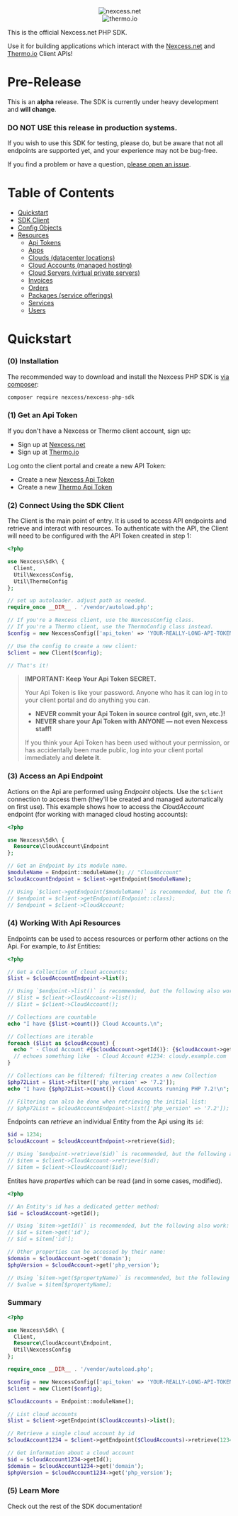 <div align="center">
  <img src="https://raw.githubusercontent.com/nexcess/nexcess-php-sdk/master/.github/nexcess.png" alt="nexcess.net"/><br/>
  <img src="https://raw.githubusercontent.com/nexcess/nexcess-php-sdk/master/.github/thermo.png" alt="thermo.io"/><br/>
</div>

This is the official Nexcess.net PHP SDK.

Use it for building applications which interact with the <a href="https://portal.nexcess.net/">Nexcess.net</a> and <a href="https://core.thermo.io">Thermo.io</a> Client APIs!

# Pre-Release

This is an **alpha** release.  The SDK is currently under heavy development and **will change**.

### **DO NOT USE this release in production systems.**

If you wish to use this SDK for testing, please do, but be aware that not all endpoints are supported yet, and your experience may not be bug-free.

If you find a problem or have a question, [please open an issue](https://github.com/nexcess/nexcess-php-sdk/issues).

# Table of Contents

- [Quickstart](#quickstart)
- [SDK Client]()
- [Config Objects]()
- [Resources]()
  - [Api Tokens](04-Resources-Api-Tokens.md)
  - [Apps]()
  - [Clouds (datacenter locations)]()
  - [Cloud Accounts (managed hosting)]()
  - [Cloud Servers (virtual private servers)]()
  - [Invoices]()
  - [Orders]()
  - [Packages (service offerings)]()
  - [Services]()
  - [Users]()

<a name="quickstart"></a>
# Quickstart

### (0) Installation

The recommended way to download and install the Nexcess PHP SDK is [via composer](https://getcomposer.org):
```bash
composer require nexcess/nexcess-php-sdk
```

### (1) Get an Api Token

If you don't have a Nexcess or Thermo client account, sign up:
- Sign up at [Nexcess.net](https://portal.nexcess.net/sign-up)
- Sign up at [Thermo.io](https://core.thermo.io/sign-up)

Log onto the client portal and create a new API Token:
- Create a new [Nexcess Api Token](https://portal.nexcess.net/api-token)
- Create a new [Thermo Api Token](https://core.thermo.io/api-token)

### (2) Connect Using the SDK Client

The Client is the main point of entry. It is used to access API endpoints and retrieve and interact with resources. To authenticate with the API, the Client will need to be configured with the API Token created in step 1:
```php
<?php

use Nexcess\Sdk\ {
  Client,
  Util\NexcessConfig,
  Util\ThermoConfig
};

// set up autoloader. adjust path as needed.
require_once __DIR__ . '/vendor/autoload.php';

// If you're a Nexcess client, use the NexcessConfig class.
// If you're a Thermo client, use the ThermoConfig class instead.
$config = new NexcessConfig(['api_token' => 'YOUR-REALLY-LONG-API-TOKEN']);

// Use the config to create a new client:
$client = new Client($config);

// That's it!
```

> **IMPORTANT: Keep Your Api Token SECRET.**
>
> Your Api Token is like your password. Anyone who has it can log in to your client portal and do anything you can.
>
> - **NEVER commit your Api Token in source control (git, svn, etc.)!**
> - **NEVER share your Api Token with ANYONE — not even Nexcess staff!**
>
> If you think your Api Token has been used without your permission, or has accidentally been made public, log into your client portal immediately and **delete it**.

### (3) Access an Api Endpoint

Actions on the Api are performed using _Endpoint_ objects. Use the `$client` connection to access them (they'll be created and managed automatically on first use). This example shows how to access the _CloudAccount_ endpoint (for working with managed cloud hosting accounts):
```php
<?php

use Nexcess\Sdk\ {
  Resource\CloudAccount\Endpoint
};

// Get an Endpoint by its module name.
$moduleName = Endpoint::moduleName(); // "CloudAccount"
$cloudAccountEndpoint = $client->getEndpoint($moduleName);

// Using `$client->getEndpoint($moduleName)` is recommended, but the following also work:
// $endpoint = $client->getEndpoint(Endpoint::class);
// $endpoint = $client->CloudAccount;
```

### (4) Working With Api Resources

Endpoints can be used to access resources or perform other actions on the Api. For example, to _list_ Entities:
```php
<?php

// Get a Collection of cloud accounts:
$list = $cloudAccountEndpoint->list();

// Using `$endpoint->list()` is recommended, but the following also work:
// $list = $client->CloudAccount->list();
// $list = $client->CloudAccount();

// Collections are countable
echo "I have {$list->count()} Cloud Accounts.\n";

// Collections are iterable
foreach ($list as $cloudAccount) {
  echo " - Cloud Account #{$cloudAccount->getId()}: {$cloudAccount->get('domain')}\n";
  // echoes something like  - Cloud Account #1234: cloudy.example.com
}

// Collections can be filtered; filtering creates a new Collection
$php72List = $list->filter(['php_version' => '7.2']);
echo "I have {$php72List->count()} Cloud Accounts running PHP 7.2!\n";

// Filtering can also be done when retrieving the initial list:
// $php72List = $cloudAccountEndpoint->list(['php_version' => '7.2']);
```

Endpoints can _retrieve_ an individual Entity from the Api using its `id`:
```php
$id = 1234;
$cloudAccount = $cloudAccountEndpoint->retrieve($id);

// Using `$endpoint->retrieve($id)` is recommended, but the following also work:
// $item = $client->CloudAccount->retrieve($id);
// $item = $client->CloudAccount($id);
```

Entites have _properties_ which can be read (and in some cases, modified).
```php
<?php

// An Entity's id has a dedicated getter method:
$id = $cloudAccount->getId();

// Using `$item->getId()` is recommended, but the following also work:
// $id = $item->get('id');
// $id = $item['id'];

// Other properties can be accessed by their name:
$domain = $cloudAccount->get('domain');
$phpVersion = $cloudAccount->get('php_version');

// Using `$item->get($propertyName)` is recommended, but the following also works:
// $value = $item[$propertyName];
```

### Summary

```php
<?php

use Nexcess\Sdk\ {
  Client,
  Resource\CloudAccount\Endpoint,
  Util\NexcessConfig
};

require_once __DIR__ . '/vendor/autoload.php';

$config = new NexcessConfig(['api_token' => 'YOUR-REALLY-LONG-API-TOKEN']);
$client = new Client($config);

$CloudAccounts = Endpoint::moduleName();

// List cloud accounts
$list = $client->getEndpoint($CloudAccounts)->list();

// Retrieve a single cloud account by id
$cloudAccount1234 = $client->getEndpoint($CloudAccounts)->retrieve(1234);

// Get information about a cloud account
$id = $cloudAccount1234->getId();
$domain = $cloudAccount1234->get('domain');
$phpVersion = $cloudAccount1234->get('php_version');
```

### (5) Learn More

Check out the rest of the SDK documentation!

